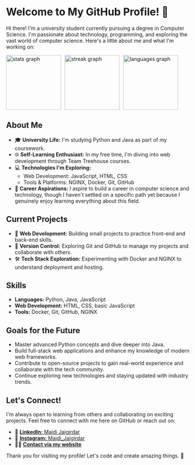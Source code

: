# Welcome to My GitHub Profile! 👋

Hi there! I'm a university student currently pursuing a degree in Computer Science. I'm passionate about technology, programming, and exploring the vast world of computer science. Here's a little about me and what I'm working on:

<div style="display: flex; gap: 10px; align-items: center;">
  <img src="https://github-readme-stats.vercel.app/api?username=majdij&hide_title=false&hide_rank=false&show_icons=true&include_all_commits=true&count_private=true&disable_animations=false&theme=tokyonight&locale=en&hide_border=false" height="150" alt="stats graph" />
  <img src="https://streak-stats.demolab.com?user=majdij&locale=en&mode=daily&theme=tokyonight&hide_border=false&border_radius=5" height="150" alt="streak graph" />
  <img src="https://github-readme-stats.vercel.app/api/top-langs/?username=majdij&locale=en&mode=daily&theme=tokyonight&hide_border=false&border_radius=5" height="150" alt="languages graph" />
</div>

## About Me

- 🎓 **University Life:** I'm studying Python and Java as part of my coursework.
- 🌐 **Self-Learning Enthusiast:** In my free time, I'm diving into web development through Team Treehouse courses.
- 💻 **Technologies I'm Exploring:**
  - Web Development: JavaScript, HTML, CSS
  - Tools & Platforms: NGINX, Docker, Git, GitHub
- 🚀 **Career Aspirations:** I aspire to build a career in computer science and technology, though I haven't settled on a specific path yet because I genuinely enjoy learning everything about this field.

## Current Projects

- 🌱 **Web Development:** Building small projects to practice front-end and back-end skills.
- 📂 **Version Control:** Exploring Git and GitHub to manage my projects and collaborate with others.
- 🛠️ **Tech Stack Exploration:** Experimenting with Docker and NGINX to understand deployment and hosting.

## Skills

- **Languages:** Python, Java, JavaScript
- **Web Development:** HTML, CSS, basic JavaScript
- **Tools:** Docker, Git, GitHub, NGINX

## Goals for the Future

- Master advanced Python concepts and dive deeper into Java.
- Build full-stack web applications and enhance my knowledge of modern web frameworks.
- Contribute to open-source projects to gain real-world experience and collaborate with the tech community.
- Continue exploring new technologies and staying updated with industry trends.

## Let's Connect!

I'm always open to learning from others and collaborating on exciting projects. Feel free to connect with me here on GitHub or reach out on:

- 💼 [**LinkedIn:** Majdi Jaigirdar](https://www.linkedin.com/in/majdi-jaigirdar-9624721ab/)
- 📸 [**Instagram:** Majdi_Jaigirdar](https://www.instagram.com/majdi_jaigirdar/)
- 🧑‍💻 [**Contact via my website**](https://majdij.github.io/contact)

Thank you for visiting my profile! Let's code and create amazing things. 🚀
